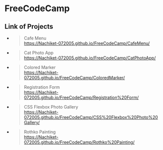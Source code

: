 ﻿# FreeCodeCamp

 ## Link of Projects

 - > Cafe Menu<br>https://Nachiket-072005.github.io/FreeCodeCamp/CafeMenu/
 - >Cat Photo App<br>https://Nachiket-072005.github.io/FreeCodeCamp/CatPhotoApp/
 - >Colored Marker<br>https://Nachiket-072005.github.io/FreeCodeCamp/ColoredMarker/
 - >Registration Form<br>https://Nachiket-072005.github.io/FreeCodeCamp/Registration%20Form/
 - >CSS Flexbox Photo Gallery<br>https://Nachiket-072005.github.io/FreeCodeCamp/CSS%20Flexbox%20Photo%20Gallery/
 - >Rothko Painting<br>https://Nachiket-072005.github.io/FreeCodeCamp/Rothko%20Painting/
